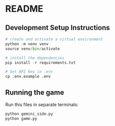 # README

## Development Setup Instructions

```python
# create and activate a virtual environment
python -m venv venv
source venv/bin/activate

# install the dependencies
pip install -r requirements.txt

# Set API key in .env
cp .env.example .env
```

## Running the game

Run this files in separate terminals:

```python
python gemini_side.py
python game.py
```
